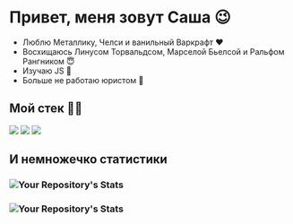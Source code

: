 # Привет, меня зовут Саша 😉

* Люблю Металлику, Челси и ванильный Варкрафт ❤
* Восхищаюсь Линусом Торвальдсом, Марселой Бьелсой и Ральфом Рангником 😇
* Изучаю JS 🧠
* Больше не работаю юристом 🙌

## Мой стек 🐱‍👤

<img src="https://img.icons8.com/color/48/000000/html-5--v1.png"/> <img src="https://img.icons8.com/color/48/000000/css3.png"/> <img src="https://img.icons8.com/color/50/000000/html-5--v2.png"/>

## И немножечко статистики
 ### ![Your Repository's Stats](https://github-readme-stats.vercel.app/api/top-langs/?username=SashaLisitsyn&theme=blue-green)
 ### ![Your Repository's Stats](https://github-readme-stats.vercel.app/api?username=SashaLisitsyn&show_icons=true)
